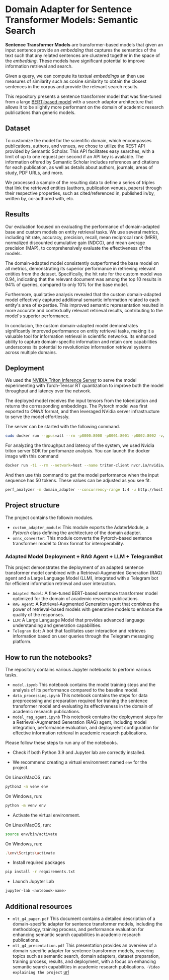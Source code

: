 # Domain Adapter for Sentence Transformer Models: Semantic Search

**Sentence Transformer Models** are transformer-based models that given an input sentence provide an _embedding_ that captures the semantics of the text such that any related sentences are clustered together in the space of the _embedding_. These models have significant potential to improve information retrieval and search.

Given a query, we can compute its textual _embeddings_ an then use measures of similarity such as cosine similarity to obtain the closest sentences in the corpus and provide the relevant search results.

This repository presents a sentence transformer model that was fine-tuned from a large [BERT-based model](https://huggingface.co/sentence-transformers/all-MiniLM-L12-v2) with a search adaptor architecture that allows it to be slightly more performant on the domain of academic research publications than generic models.

## Dataset
To customize the model for the scientific domain, which encompasses publications, authors, and venues, we chose to utilize the REST API provided by Semantic Scholar. 
This API facilitates easy searches, with a limit of up to one request per second if an API key is available. The information offered by Semantic Scholar includes references and citations for each publication, as well as details about authors, journals, areas of study, PDF URLs, and more. 

We processed a sample of the resulting data to define a series of triples that link the retrieved entities (authors, publication venues, papers) through their respective properties, such as cited/referenced in, published in/by, written by, co-authored with, etc.

## Results
Our evaluation focused on evaluating the performance of domain-adapted base and custom models on entity retrieval tasks. We use several metrics, including hit rate, accuracy, precision, recall, mean reciprocal rank (MRR), normalized discounted cumulative gain (NDCG), and mean average precision (MAP), to comprehensively evaluate the effectiveness of the models.

The domain-adapted model consistently outperformed the base model on all metrics, demonstrating its superior performance in retrieving relevant entities from the dataset. Specifically, the hit rate for the custom model was 0.94, indicating that the relevant document was among the top 10 results in 94% of queries, compared to only 10% for the base model. 

Furthermore, qualitative analysis revealed that the custom domain-adapted model effectively captured additional semantic information related to each entity's area of ​​expertise. This improved semantic representation resulted in more accurate and contextually relevant retrieval results, contributing to the model's superior performance.

In conclusion, the custom domain-adapted model demonstrates significantly improved performance on entity retrieval tasks, making it a valuable tool for information retrieval in scientific networks. Its enhanced ability to capture domain-specific information and retain core capabilities underscores its potential to revolutionize information retrieval systems across multiple domains.

## Deployment

We used the [NVIDIA Triton Inference Server](https://github.com/triton-inference-server) to serve the model experimenting with Torch-Tensor RT quantization to improve both the model throughput and latency over the network.

The deployed model receives the input tensors from the tokenization and returns the corresponding embeddings. The Pytorch model was first exported to _ONNX_ format, and then leveraged NVidia server infrastructure to serve the model effortlessly.

The server can be started with the following command.

```sh
sudo docker run --gpus=all --rm -p8000:8000 -p8001:8001 -p8002:8002 -v/absolute_path_/model_repository:/models nvcr.io/nvidia/tritonserver:24.04-py3 tritonserver --model-repository=/models
```

For analyzing the throughput and latency of the system, we used Nvidia triton server SDK for perfomanze analysis. You can launch the docker image with this command

```sh
docker run -ti --rm --network=host --name triton-client nvcr.io/nvidia/tritonserver:24.04-py3-sdk
```

And then use this command to get the model performance when the input sequence has 50 tokens. These values can be adjusted as you see fit.

```sh
perf_analyzer -m domain_adapter --concurrency-range 1:4 -u http://host.docker.internal:8000 --shape attention_mask:1,50 --shape input_ids:1,50 --shape token_type_ids:1,50
```

## Project structure

The project contains the followin modules.

- `custom_adapter_module`: This module exports the AdaterModule, a _Pytorch_ class defining the architecture of the domain adapter.
- `onnx_converter`: This module converts the Pytorch-based sentence transformer model to Onnx format for interoperability.

### Adapted Model Deployment + RAG Agent + LLM + TelegramBot
This project demonstrates the deployment of an adapted sentence transformer model combined with a Retrieval-Augmented Generation (RAG) agent and a Large Language Model (LLM), integrated with a Telegram bot for efficient information retrieval and user interaction.

- `Adapted Model`: A fine-tuned BERT-based sentence transformer model optimized for the domain of academic research publications.
- `RAG Agent`: A Retrieval-Augmented Generation agent that combines the power of retrieval-based models with generative models to enhance the quality of the responses.
- `LLM`: A Large Language Model that provides advanced language understanding and generation capabilities.
- `Telegram Bot`: A bot that facilitates user interaction and retrieves information based on user queries through the Telegram messaging platform.

## How to run the notebooks?

The repository contains various Jupyter notebooks to perform various tasks.

- `model.ipynb` This notebook contains the model training steps and the analysis of its performance compared to the baseline model.
- `data_processing.ipynb` This notebook contains the steps for data preprocessing and preparation required for training the sentence transformer model and evaluating its effectiveness in the domain of academic research publications.
- `model_rag_agent.ipynb` This notebook contains the deployment steps for a Retrieval-Augmented Generation (RAG) agent, including model integration, performance evaluation, and deployment configuration for effective information retrieval in academic research publications.


Please follow these steps to run any of the notebooks.

- Check if both Python 3.9 and Jupyter lab are correctly installed.

- We recommend creating a virtual environment named `env` for the project.

On Linux/MacOS, run:

```sh
python3 -m venv env
```

On Windows, run:

```sh
python -m venv env
```

- Activate the virtual environment.

On Linux/MacOS, run:

```sh
source env/bin/activate
```

On Windows, run:

```sh
.\env\Scripts\activate
```

- Install required packages

```sh
pip install -r requirements.txt
```

- Launch Jupyter Lab

```sh
jupyter-lab <notebook-name>
```

## Additional resources

- `mlt_g4_paper.pdf` This document contains a detailed description of a domain-specific adapter for sentence transformer models, including the methodology, training process, and performance evaluation for enhancing semantic search capabilities in academic research publications.
- `mlt_g4_presentation.pdf` This presentation provides an overview of a domain-specific adapter for sentence transformer models, covering topics such as semantic search, domain adapters, dataset preparation, training process, results, and deployment, with a focus on enhancing semantic search capabilities in academic research publications.
-`Video explaining the project` [url](https://uniandes-my.sharepoint.com/:v:/r/personal/c_delarosap_uniandes_edu_co/Documents/MLTG4.mp4?csf=1&web=1&e=KCtrXe&nav=eyJyZWZlcnJhbEluZm8iOnsicmVmZXJyYWxBcHAiOiJTdHJlYW1XZWJBcHAiLCJyZWZlcnJhbFZpZXciOiJTaGFyZURpYWxvZy1MaW5rIiwicmVmZXJyYWxBcHBQbGF0Zm9ybSI6IldlYiIsInJlZmVycmFsTW9kZSI6InZpZXcifX0%3D)
